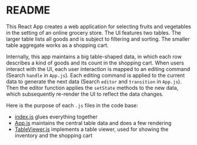 # README

This React App creates a web application for selecting fruits and vegetables in the setting of an online grocery store. The UI features two tables. The larger table lists all goods and is subject to filtering and sorting. The smaller table aggregate works as a shopping cart.

Internally, this app maintains a big table-shaped data, in which each row describes a kind of goods and its count in the shopping cart. When users interact with the UI, each user interaction is mapped to an editing command (Search `handle` in `App.js`). Each editing command is applied to the current data to generate the next data (Search `editor` and `transition` in `App.js`). Then the editor function applies the `setState` methods to the new data, which subsequently re-render the UI to reflect the data changes.

Here is the purpose of each `.js` files in the code base:

* [index.js](./index.js) glues everything together
* [App.js](./App.js) maintains the central table data and does a few rendering
* [TableViewer.js](./TableViewer.js) implements a table viewer, used for showing the inventory and the shopping cart
